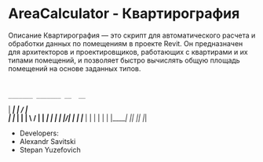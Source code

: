 # AreaCalculator - Квартирография 
Описание
Квартирография — это скрипт для автоматического расчета и обработки данных по помещениям в проекте Revit. Он предназначен для архитекторов и проектировщиков, работающих с квартирами и их типами помещений, и позволяет быстро вычислять общую площадь помещений на основе заданных типов.
#                                 
    _______ _______ __  __                
   |  _____|__   __|  \/  |           
   | |___     | |  | \  / | 
   |  ___|    | |  | |\/| |
   | |_____   | |  | |  | |
   |_______|  |_|  |_|  |_|
                
 + Developers:
 + Alexandr Savitski
 + Stepan Yuzefovich

